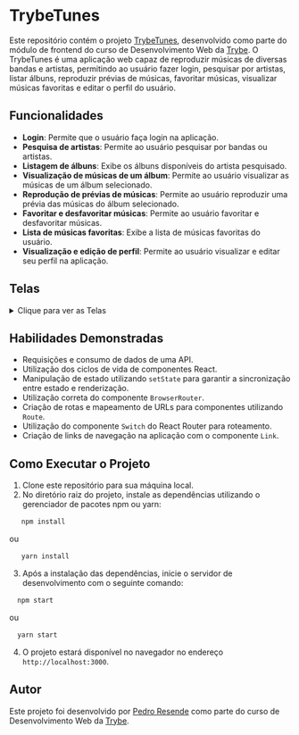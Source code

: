# TrybeTunes

Este repositório contém o projeto [TrybeTunes](https://pedroluizresende.github.io/trybetunes/), desenvolvido como parte do módulo de frontend do curso de Desenvolvimento Web da [Trybe](https://www.betrybe.com/). O TrybeTunes é uma aplicação web capaz de reproduzir músicas de diversas bandas e artistas, permitindo ao usuário fazer login, pesquisar por artistas, listar álbuns, reproduzir prévias de músicas, favoritar músicas, visualizar músicas favoritas e editar o perfil do usuário.

## Funcionalidades

- **Login**: Permite que o usuário faça login na aplicação.
- **Pesquisa de artistas**: Permite ao usuário pesquisar por bandas ou artistas.
- **Listagem de álbuns**: Exibe os álbuns disponíveis do artista pesquisado.
- **Visualização de músicas de um álbum**: Permite ao usuário visualizar as músicas de um álbum selecionado.
- **Reprodução de prévias de músicas**: Permite ao usuário reproduzir uma prévia das músicas do álbum selecionado.
- **Favoritar e desfavoritar músicas**: Permite ao usuário favoritar e desfavoritar músicas.
- **Lista de músicas favoritas**: Exibe a lista de músicas favoritas do usuário.
- **Visualização e edição de perfil**: Permite ao usuário visualizar e editar seu perfil na aplicação.

## Telas

<details>
  <summary>Clique para ver as Telas</summary>
  
  ### Tela de Login
  ![Tela de Login](prints/print-login.png)

  ### Tela de Pesquisa
  ![ Tela Search](prints/print-search.png)
  ![ Tela Search](prints/print-albums.png)

  ### Tela Album 
  ![Tela Album](prints/print-album-detail.png) 

  ### Tela de Favoritos  
   ![Tela de Favoritos](prints/print-favorites.png)

  ### Tela de Perfil
  ![Tela de Perfil](prints/print-profile.png)

  ### Tela de Edição do Perfil
  ![Tela de Edição do Perfil](prints/print-profile-edit.png)

</details>



## Habilidades Demonstradas

- Requisições e consumo de dados de uma API.
- Utilização dos ciclos de vida de componentes React.
- Manipulação de estado utilizando `setState` para garantir a sincronização entre estado e renderização.
- Utilização correta do componente `BrowserRouter`.
- Criação de rotas e mapeamento de URLs para componentes utilizando `Route`.
- Utilização do componente `Switch` do React Router para roteamento.
- Criação de links de navegação na aplicação com o componente `Link`.

## Como Executar o Projeto

1. Clone este repositório para sua máquina local.
2. No diretório raiz do projeto, instale as dependências utilizando o gerenciador de pacotes npm ou yarn:
```bash
   npm install
```
ou

```bash
   yarn install
```
3. Após a instalação das dependências, inicie o servidor de desenvolvimento com o seguinte comando:
```bash
  npm start
```
ou
```bash
  yarn start
```
4. O projeto estará disponível no navegador no endereço `http://localhost:3000`.

## Autor

Este projeto foi desenvolvido por [Pedro Resende](https://github.com/pedroluizresende) como parte do curso de Desenvolvimento Web da [Trybe](https://www.betrybe.com/).
